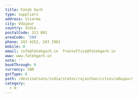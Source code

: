 ```yaml
---
title: Fateh Garh
type: suppliers
address: Sisarma
city: Udaipur
country: India
postalCode: 313 001
areaCode: '294'
phone: 243 4252, 243 2961
mobile: 0
email: info@fatehgarh.in  frontoffice@fatehgarh.in
www: www.fatehgarh.in
note: ''
bookThrough: 0
currency: INR
gstType: 0
path: /destinations/india/states/rajasthan/cities/udaipur/
category:
  - H
---
```


